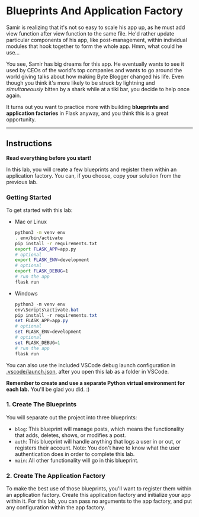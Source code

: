 # Blueprints And Application Factory

Samir is realizing that it's not so easy to scale his app up, as he must add view function after view function to the same file. He'd rather update particular components of his app, like post-management, within individual modules that hook together to form the whole app. Hmm, what could he use...

You see, Samir has big dreams for this app. He eventually wants to see it used by CEOs of the world's top companies and wants to go around the world giving talks about how making Byte Blogger changed his life. Even though you think it's more likely to be struck by lightning and *simultaneously* bitten by a shark while at a tiki bar, you decide to help once again.

It turns out you want to practice more with building **blueprints and application factories** in Flask anyway, and you think this is a great opportunity.

___

## Instructions

**Read everything before you start!**

In this lab, you will create a few blueprints and register them within an application factory. You can, if you choose, copy your solution from the previous lab.

### Getting Started

To get started with this lab:

- Mac or Linux
  ```bash
  python3 -m venv env
  . env/bin/activate
  pip install -r requirements.txt
  export FLASK_APP=app.py
  # optional
  export FLASK_ENV=development
  # optional
  export FLASK_DEBUG=1
  # run the app
  flask run
  ```

- Windows
  ```powershell
  python3 -m venv env
  env\Scripts\activate.bat
  pip install -r requirements.txt
  set FLASK_APP=app.py
  # optional
  set FLASK_ENV=development
  # optional
  set FLASK_DEBUG=1
  # run the app
  flask run
  ```

You can also use the included VSCode debug launch configuration in [.vscode/launch.json](.vscode/launch.json), after you open this lab as a folder in VSCode.

**Remember to create and use a separate Python virtual environment for each lab.** You'll be glad you did. :)

### 1. Create The Blueprints

You will separate out the project into three blueprints:

- `blog`: This blueprint will manage posts, which means the functionality that adds, deletes, shows, or modifies a post.
- `auth`: This blueprint will handle anything that logs a user in or out, or registers their account. Note: You don't have to know what the user authentication does in order to complete this lab.
- `main`: All other functionality will go in this blueprint.

### 2. Create The Application Factory

To make the best use of those blueprints, you'll want to register them within an application factory. Create this application factory and initialize your app within it. For this lab, you can pass no arguments to the app factory, and put any configuration within the app factory.
